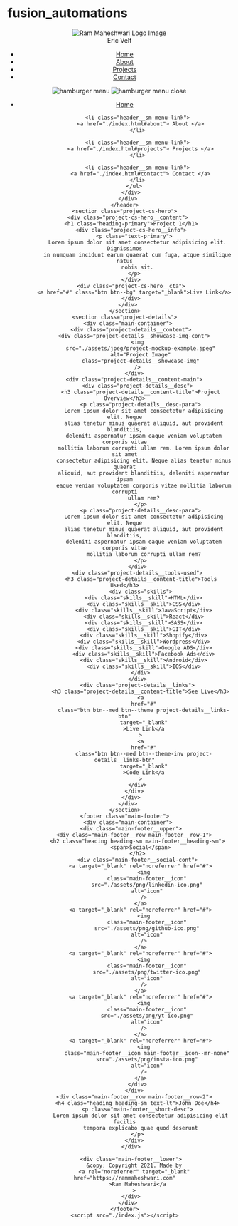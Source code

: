 # fusion_automations
<!DOCTYPE html>
<html lang="en">
  <head>
    <meta charset="UTF-8" />
    <meta name="viewport" content="width=device-width, initial-scale=1.0" />
    <meta http-equiv="X-UA-Compatible" content="ie=edge" />
    <title>New User Automation</title>
    <meta name="description" content="Case study page of Project" />
  </head>
  <body>
    <header class="header">
      <div class="header__content">
        <div class="header__logo-container">
          <div class="header__logo-img-cont">
            <img
              src="./assets/png/original.png"
              alt="Ram Maheshwari Logo Image"
              class="header__logo-img"
            />
          </div>
          <span class="header__logo-sub">Eric Velt</span>
        </div>
        <div class="header__main">
          <ul class="header__links">
            <li class="header__link-wrapper">
              <a href="./index.html" class="header__link"> Home </a>
            </li>
            <li class="header__link-wrapper">
              <a href="./index.html#about" class="header__link">About </a>
            </li>
            <li class="header__link-wrapper">
              <a href="./index.html#projects" class="header__link">
                Projects
              </a>
            </li>
            <li class="header__link-wrapper">
              <a href="./index.html#contact" class="header__link"> Contact </a>
            </li>
          </ul>
          <div class="header__main-ham-menu-cont">
            <img
              src="./assets/svg/ham-menu.svg"
              alt="hamburger menu"
              class="header__main-ham-menu"
            />
            <img
              src="./assets/svg/ham-menu-close.svg"
              alt="hamburger menu close"
              class="header__main-ham-menu-close d-none"
            />
          </div>
        </div>
      </div>
      <div class="header__sm-menu">
        <div class="header__sm-menu-content">
          <ul class="header__sm-menu-links">
            <li class="header__sm-menu-link">
              <a href="./index.html"> Home </a>
            </li>

            <li class="header__sm-menu-link">
              <a href="./index.html#about"> About </a>
            </li>

            <li class="header__sm-menu-link">
              <a href="./index.html#projects"> Projects </a>
            </li>

            <li class="header__sm-menu-link">
              <a href="./index.html#contact"> Contact </a>
            </li>
          </ul>
        </div>
      </div>
    </header>
    <section class="project-cs-hero">
      <div class="project-cs-hero__content">
        <h1 class="heading-primary">Project 1</h1>
        <div class="project-cs-hero__info">
          <p class="text-primary">
            Lorem ipsum dolor sit amet consectetur adipisicing elit. Dignissimos
            in numquam incidunt earum quaerat cum fuga, atque similique natus
            nobis sit.
          </p>
        </div>
        <div class="project-cs-hero__cta">
          <a href="#" class="btn btn--bg" target="_blank">Live Link</a>
        </div>
      </div>
    </section>
    <section class="project-details">
      <div class="main-container">
        <div class="project-details__content">
          <div class="project-details__showcase-img-cont">
            <img
              src="./assets/jpeg/project-mockup-example.jpeg"
              alt="Project Image"
              class="project-details__showcase-img"
            />
          </div>
          <div class="project-details__content-main">
            <div class="project-details__desc">
              <h3 class="project-details__content-title">Project Overview</h3>
              <p class="project-details__desc-para">
                Lorem ipsum dolor sit amet consectetur adipisicing elit. Neque
                alias tenetur minus quaerat aliquid, aut provident blanditiis,
                deleniti aspernatur ipsam eaque veniam voluptatem corporis vitae
                mollitia laborum corrupti ullam rem. Lorem ipsum dolor sit amet
                consectetur adipisicing elit. Neque alias tenetur minus quaerat
                aliquid, aut provident blanditiis, deleniti aspernatur ipsam
                eaque veniam voluptatem corporis vitae mollitia laborum corrupti
                ullam rem?
              </p>
              <p class="project-details__desc-para">
                Lorem ipsum dolor sit amet consectetur adipisicing elit. Neque
                alias tenetur minus quaerat aliquid, aut provident blanditiis,
                deleniti aspernatur ipsam eaque veniam voluptatem corporis vitae
                mollitia laborum corrupti ullam rem?
              </p>
            </div>
            <div class="project-details__tools-used">
              <h3 class="project-details__content-title">Tools Used</h3>
              <div class="skills">
                <div class="skills__skill">HTML</div>
                <div class="skills__skill">CSS</div>
                <div class="skills__skill">JavaScript</div>
                <div class="skills__skill">React</div>
                <div class="skills__skill">SASS</div>
                <div class="skills__skill">GIT</div>
                <div class="skills__skill">Shopify</div>
                <div class="skills__skill">Wordpress</div>
                <div class="skills__skill">Google ADS</div>
                <div class="skills__skill">Facebook Ads</div>
                <div class="skills__skill">Android</div>
                <div class="skills__skill">IOS</div>
              </div>
            </div>
            <div class="project-details__links">
              <h3 class="project-details__content-title">See Live</h3>
              <a
                href="#"
                class="btn btn--med btn--theme project-details__links-btn"
                target="_blank"
                >Live Link</a
              >
              <a
                href="#"
                class="btn btn--med btn--theme-inv project-details__links-btn"
                target="_blank"
                >Code Link</a
              >
            </div>
          </div>
        </div>
      </div>
    </section>
    <footer class="main-footer">
      <div class="main-container">
        <div class="main-footer__upper">
          <div class="main-footer__row main-footer__row-1">
            <h2 class="heading heading-sm main-footer__heading-sm">
              <span>Social</span>
            </h2>
            <div class="main-footer__social-cont">
              <a target="_blank" rel="noreferrer" href="#">
                <img
                  class="main-footer__icon"
                  src="./assets/png/linkedin-ico.png"
                  alt="icon"
                />
              </a>
              <a target="_blank" rel="noreferrer" href="#">
                <img
                  class="main-footer__icon"
                  src="./assets/png/github-ico.png"
                  alt="icon"
                />
              </a>
              <a target="_blank" rel="noreferrer" href="#">
                <img
                  class="main-footer__icon"
                  src="./assets/png/twitter-ico.png"
                  alt="icon"
                />
              </a>
              <a target="_blank" rel="noreferrer" href="#">
                <img
                  class="main-footer__icon"
                  src="./assets/png/yt-ico.png"
                  alt="icon"
                />
              </a>
              <a target="_blank" rel="noreferrer" href="#">
                <img
                  class="main-footer__icon main-footer__icon--mr-none"
                  src="./assets/png/insta-ico.png"
                  alt="icon"
                />
              </a>
            </div>
          </div>
          <div class="main-footer__row main-footer__row-2">
            <h4 class="heading heading-sm text-lt">John Doe</h4>
            <p class="main-footer__short-desc">
              Lorem ipsum dolor sit amet consectetur adipisicing elit facilis
              tempora explicabo quae quod deserunt
            </p>
          </div>
        </div>

        <div class="main-footer__lower">
          &copy; Copyright 2021. Made by
          <a rel="noreferrer" target="_blank" href="https://rammaheshwari.com"
            >Ram Maheshwari</a
          >
        </div>
      </div>
    </footer>
    <script src="./index.js"></script>
  </body>
</html>
